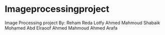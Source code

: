 # Imageprocessingproject
Image Processing project 
By:
  Reham Reda Lotfy
  Ahmed Mahmoud Shabaik
  Mohamed Abd Elraoof Ahmed
  Mahmoud Ahmed Arafa
